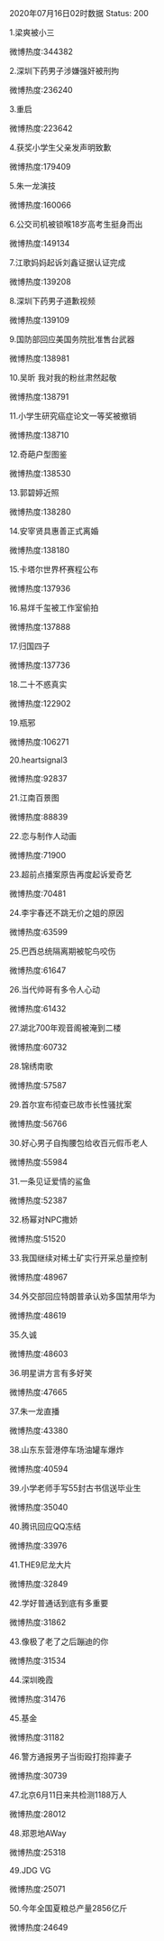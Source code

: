 2020年07月16日02时数据
Status: 200

1.梁爽被小三

微博热度:344382

2.深圳下药男子涉嫌强奸被刑拘

微博热度:236240

3.重启

微博热度:223642

4.获奖小学生父亲发声明致歉

微博热度:179409

5.朱一龙演技

微博热度:160066

6.公交司机被锁喉18岁高考生挺身而出

微博热度:149134

7.江歌妈妈起诉刘鑫证据认证完成

微博热度:139208

8.深圳下药男子道歉视频

微博热度:139109

9.国防部回应美国务院批准售台武器

微博热度:138981

10.吴昕 我对我的粉丝肃然起敬

微博热度:138791

11.小学生研究癌症论文一等奖被撤销

微博热度:138710

12.奇葩户型图鉴

微博热度:138530

13.郭碧婷近照

微博热度:138280

14.安宰贤具惠善正式离婚

微博热度:138180

15.卡塔尔世界杯赛程公布

微博热度:137936

16.易烊千玺被工作室偷拍

微博热度:137888

17.归国四子

微博热度:137736

18.二十不惑真实

微博热度:122902

19.瓶邪

微博热度:106271

20.heartsignal3

微博热度:92837

21.江南百景图

微博热度:88839

22.恋与制作人动画

微博热度:71900

23.超前点播案原告再度起诉爱奇艺

微博热度:70481

24.李宇春还不跳无价之姐的原因

微博热度:63599

25.巴西总统隔离期被鸵鸟咬伤

微博热度:61647

26.当代帅哥有多令人心动

微博热度:61432

27.湖北700年观音阁被淹到二楼

微博热度:60732

28.锦绣南歌

微博热度:57587

29.首尔宣布彻查已故市长性骚扰案

微博热度:56766

30.好心男子自掏腰包给收百元假币老人

微博热度:55984

31.一条见证爱情的鲨鱼

微博热度:52387

32.杨幂对NPC撒娇

微博热度:51520

33.我国继续对稀土矿实行开采总量控制

微博热度:48967

34.外交部回应特朗普承认劝多国禁用华为

微博热度:48619

35.久诚

微博热度:48603

36.明星讲方言有多好笑

微博热度:47665

37.朱一龙直播

微博热度:43380

38.山东东营港停车场油罐车爆炸

微博热度:40594

39.小学老师手写55封古书信送毕业生

微博热度:35040

40.腾讯回应QQ冻结

微博热度:33976

41.THE9尼龙大片

微博热度:32849

42.学好普通话到底有多重要

微博热度:31862

43.像极了老了之后蹦迪的你

微博热度:31534

44.深圳晚霞

微博热度:31476

45.基金

微博热度:31182

46.警方通报男子当街殴打抱摔妻子

微博热度:30739

47.北京6月11日来共检测1188万人

微博热度:28012

48.郑恩地AWay

微博热度:25318

49.JDG VG

微博热度:25071

50.今年全国夏粮总产量2856亿斤

微博热度:24649

